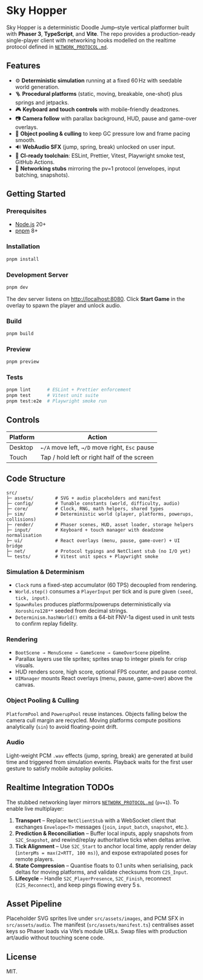 # Sky Hopper

Sky Hopper is a deterministic Doodle Jump–style vertical platformer built with **Phaser 3**, **TypeScript**, and **Vite**. The repo provides a production-ready single-player client with networking hooks modelled on the realtime protocol defined in [`NETWORK_PROTOCOL.md`](NETWORK_PROTOCOL.md).

## Features

- ⚙️ **Deterministic simulation** running at a fixed 60 Hz with seedable world generation.
- 🪜 **Procedural platforms** (static, moving, breakable, one-shot) plus springs and jetpacks.
- 🎮 **Keyboard and touch controls** with mobile-friendly deadzones.
- 📷 **Camera follow** with parallax background, HUD, pause and game-over overlays.
- 🧠 **Object pooling & culling** to keep GC pressure low and frame pacing smooth.
- 🔊 **WebAudio SFX** (jump, spring, break) unlocked on user input.
- 🧪 **CI-ready toolchain**: ESLint, Prettier, Vitest, Playwright smoke test, GitHub Actions.
- 🔌 **Networking stubs** mirroring the pv=1 protocol (envelopes, input batching, snapshots).

## Getting Started

### Prerequisites

- [Node.js](https://nodejs.org/) 20+
- [pnpm](https://pnpm.io/) 8+

### Installation

```bash
pnpm install
```

### Development Server

```bash
pnpm dev
```

The dev server listens on [http://localhost:8080](http://localhost:8080). Click **Start Game** in the overlay to spawn the player and unlock audio.

### Build

```bash
pnpm build
```

### Preview

```bash
pnpm preview
```

### Tests

```bash
pnpm lint      # ESLint + Prettier enforcement
pnpm test      # Vitest unit suite
pnpm test:e2e  # Playwright smoke run
```

## Controls

| Platform | Action                                         |
| -------- | ---------------------------------------------- |
| Desktop  | `←/A` move left, `→/D` move right, `Esc` pause |
| Touch    | Tap / hold left or right half of the screen    |

## Code Structure

```
src/
├─ assets/        # SVG + audio placeholders and manifest
├─ config/        # Tunable constants (world, difficulty, audio)
├─ core/          # Clock, RNG, math helpers, shared types
├─ sim/           # Deterministic world (player, platforms, powerups, collisions)
├─ render/        # Phaser scenes, HUD, asset loader, storage helpers
├─ input/         # Keyboard + touch manager with deadzone normalisation
├─ ui/            # React overlays (menu, pause, game-over) + UI bridge
├─ net/           # Protocol typings and NetClient stub (no I/O yet)
└─ tests/         # Vitest unit specs + Playwright smoke
```

### Simulation & Determinism

- `Clock` runs a fixed-step accumulator (60 TPS) decoupled from rendering.
- `World.step()` consumes a `PlayerInput` per tick and is pure given `(seed, tick, input)`.
- `SpawnRules` produces platforms/powerups deterministically via `Xoroshiro128**` seeded from decimal strings.
- `Determinism.hashWorld()` emits a 64-bit FNV-1a digest used in unit tests to confirm replay fidelity.

### Rendering

- `BootScene → MenuScene → GameScene → GameOverScene` pipeline.
- Parallax layers use tile sprites; sprites snap to integer pixels for crisp visuals.
- HUD renders score, high score, optional FPS counter, and pause control.
- `UIManager` mounts React overlays (menu, pause, game-over) above the canvas.

### Object Pooling & Culling

`PlatformPool` and `PowerupPool` reuse instances. Objects falling below the camera cull margin are recycled. Moving platforms compute positions analytically (`sin`) to avoid floating-point drift.

### Audio

Light-weight PCM `.wav` effects (jump, spring, break) are generated at build time and triggered from simulation events. Playback waits for the first user gesture to satisfy mobile autoplay policies.

## Realtime Integration TODOs

The stubbed networking layer mirrors [`NETWORK_PROTOCOL.md`](NETWORK_PROTOCOL.md) (`pv=1`). To enable live multiplayer:

1. **Transport** – Replace `NetClientStub` with a WebSocket client that exchanges `Envelope<T>` messages (`join`, `input_batch`, `snapshot`, etc.).
2. **Prediction & Reconciliation** – Buffer local inputs, apply snapshots from `S2C_Snapshot`, and rewind/replay authoritative ticks when deltas arrive.
3. **Tick Alignment** – Use `S2C_Start` to anchor local time, apply render delay (`interpMs = max(2×RTT, 100 ms)`), and expose extrapolated poses for remote players.
4. **State Compression** – Quantise floats to 0.1 units when serialising, pack deltas for moving platforms, and validate checksums from `C2S_Input`.
5. **Lifecycle** – Handle `S2C_PlayerPresence`, `S2C_Finish`, reconnect (`C2S_Reconnect`), and keep pings flowing every 5 s.

## Asset Pipeline

Placeholder SVG sprites live under `src/assets/images`, and PCM SFX in `src/assets/audio`. The manifest (`src/assets/manifest.ts`) centralises asset keys so Phaser loads via Vite’s module URLs. Swap files with production art/audio without touching scene code.

## License

MIT.
